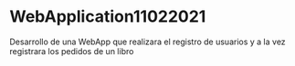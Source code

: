 # WebApplication11022021
Desarrollo de una WebApp que realizara el registro de usuarios y a la vez registrara los pedidos de un libro
